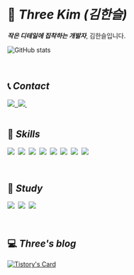 # 🫧 _Three Kim (김한슬)_

_**작은 디테일에 집착하는 개발자**_, 김한슬입니다.

![GitHub stats](https://github-readme-stats.vercel.app/api?username=1three&count_private=true&show_icons=true&theme=default)

<br>

## 📞 _Contact_

<div>
  <a href="mailto:1soelkim@gmail.com">
    <img src="https://img.shields.io/badge/Gmail-EA4335?style=flat-square&logo=gmail&logoColor=white"/>&nbsp;
  </a>
  <a href="https://www.notion.so/1three/541d73119f79431ca50062bb3243e4cd">
    <img src="https://img.shields.io/badge/NOTION-000000?style=flat-square&logo=notion&logoColor=white"/>&nbsp;
  </a>
</div>

<br>

## 🥚 _Skills_

<img src="https://img.shields.io/badge/HTML5-E34F26?style=flat-square&logo=html5&logoColor=white"/>&nbsp;
<img src="https://img.shields.io/badge/JavaScript-F7DF1E?style=flat-square&logo=javascript&logoColor=black"/>&nbsp;
<img src="https://img.shields.io/badge/CSS3-1572B6?style=flat-square&logo=css3&logoColor=white"/>&nbsp;
<img src="https://img.shields.io/badge/React-61DAFB?style=flat-square&logo=react&logoColor=black"/>&nbsp;
<img src="https://img.shields.io/badge/Tailwind CSS-06B6D4?style=flat-square&logo=tailwindcss&logoColor=white"/>&nbsp;
<img src="https://img.shields.io/badge/MUI-007FFF?style=flat-square&logo=mui&logoColor=white"/>&nbsp;
<img src="https://img.shields.io/badge/MySQL-4479A1?style=flat-square&logo=mysql&logoColor=white"/>&nbsp;
<img src="https://img.shields.io/badge/Oracle-F80000?style=flat-square&logo=oracle&logoColor=white"/>&nbsp;

<br>

## 🔎 _Study_

<img src="https://img.shields.io/badge/Next.js-000000?style=flat-square&logo=next.js&logoColor=white"/>&nbsp;
<img src="https://img.shields.io/badge/TypeScript-3178C6?style=flat-square&logo=TypeScript&logoColor=white"/>&nbsp;
<img src="https://img.shields.io/badge/Node.js-339933?style=flat-square&logo=node.js&logoColor=white"/>&nbsp;

<br>

## 💻 _Three's blog_

[![Tistory's Card](https://github-readme-tistory-card.vercel.app/api?name=1-three&theme=default)](https://1-three.tistory.com)
